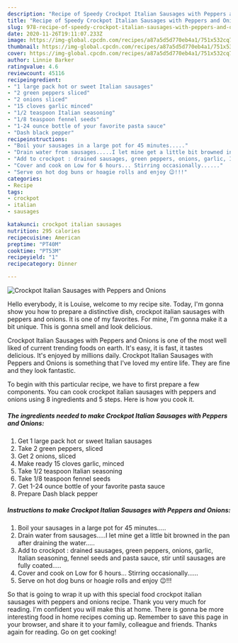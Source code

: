 ```yaml
---
description: "Recipe of Speedy Crockpot Italian Sausages with Peppers and Onions"
title: "Recipe of Speedy Crockpot Italian Sausages with Peppers and Onions"
slug: 978-recipe-of-speedy-crockpot-italian-sausages-with-peppers-and-onions
date: 2020-11-26T19:11:07.233Z
image: https://img-global.cpcdn.com/recipes/a87a5d5d770eb4a1/751x532cq70/crockpot-italian-sausages-with-peppers-and-onions-recipe-main-photo.jpg
thumbnail: https://img-global.cpcdn.com/recipes/a87a5d5d770eb4a1/751x532cq70/crockpot-italian-sausages-with-peppers-and-onions-recipe-main-photo.jpg
cover: https://img-global.cpcdn.com/recipes/a87a5d5d770eb4a1/751x532cq70/crockpot-italian-sausages-with-peppers-and-onions-recipe-main-photo.jpg
author: Linnie Barker
ratingvalue: 4.6
reviewcount: 45116
recipeingredient:
- "1 large pack hot or sweet Italian sausages"
- "2 green peppers sliced"
- "2 onions sliced"
- "15 cloves garlic minced"
- "1/2 teaspoon Italian seasoning"
- "1/8 teaspoon fennel seeds"
- "1-24 ounce bottle of your favorite pasta sauce"
- "Dash black pepper"
recipeinstructions:
- "Boil your sausages in a large pot for 45 minutes....."
- "Drain water from sausages.....I let mine get a little bit browned in the pan after draining the water....."
- "Add to crockpot : drained sausages, green peppers, onions, garlic, Italian seasoning, fennel seeds and pasta sauce, stir until sausages are fully coated....."
- "Cover and cook on Low for 6 hours... Stirring occasionally......"
- "Serve on hot dog buns or hoagie rolls and enjoy 😉!!!"
categories:
- Recipe
tags:
- crockpot
- italian
- sausages

katakunci: crockpot italian sausages 
nutrition: 295 calories
recipecuisine: American
preptime: "PT40M"
cooktime: "PT53M"
recipeyield: "1"
recipecategory: Dinner

---
```



![Crockpot Italian Sausages with Peppers and Onions](https://img-global.cpcdn.com/recipes/a87a5d5d770eb4a1/751x532cq70/crockpot-italian-sausages-with-peppers-and-onions-recipe-main-photo.jpg)

Hello everybody, it is Louise, welcome to my recipe site. Today, I'm gonna show you how to prepare a distinctive dish, crockpot italian sausages with peppers and onions. It is one of my favorites. For mine, I'm gonna make it a bit unique. This is gonna smell and look delicious.



Crockpot Italian Sausages with Peppers and Onions is one of the most well liked of current trending foods on earth. It's easy, it is fast, it tastes delicious. It's enjoyed by millions daily. Crockpot Italian Sausages with Peppers and Onions is something that I've loved my entire life. They are fine and they look fantastic.


To begin with this particular recipe, we have to first prepare a few components. You can cook crockpot italian sausages with peppers and onions using 8 ingredients and 5 steps. Here is how you cook it.

<!--inarticleads1-->

##### The ingredients needed to make Crockpot Italian Sausages with Peppers and Onions:

1. Get 1 large pack hot or sweet Italian sausages
1. Take 2 green peppers, sliced
1. Get 2 onions, sliced
1. Make ready 15 cloves garlic, minced
1. Take 1/2 teaspoon Italian seasoning
1. Take 1/8 teaspoon fennel seeds
1. Get 1-24 ounce bottle of your favorite pasta sauce
1. Prepare Dash black pepper




<!--inarticleads2-->

##### Instructions to make Crockpot Italian Sausages with Peppers and Onions:

1. Boil your sausages in a large pot for 45 minutes.....
1. Drain water from sausages.....I let mine get a little bit browned in the pan after draining the water.....
1. Add to crockpot : drained sausages, green peppers, onions, garlic, Italian seasoning, fennel seeds and pasta sauce, stir until sausages are fully coated.....
1. Cover and cook on Low for 6 hours... Stirring occasionally......
1. Serve on hot dog buns or hoagie rolls and enjoy 😉!!!




So that is going to wrap it up with this special food crockpot italian sausages with peppers and onions recipe. Thank you very much for reading. I'm confident you will make this at home. There is gonna be more interesting food in home recipes coming up. Remember to save this page in your browser, and share it to your family, colleague and friends. Thanks again for reading. Go on get cooking!
